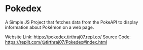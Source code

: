 # Pokedex
A Simple JS Project that fetches data from the PokeAPI to display information about Pokémon on a web page.

Website Link: https://pokedex.tirthraj07.repl.co/
Source Code: https://replit.com/@tirthraj07/Pokedex#index.html

